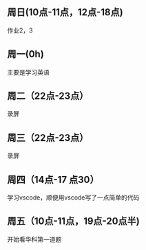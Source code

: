 ## 周日(10点-11点，12点-18点)

作业2，3

## 周一(0h)

主要是学习英语

## 周二（22点-23点）

录屏

## 周三（22点-23点）

录屏

## 周四（14点-17  点30）

学习vscode，顺便用vscode写了一点简单的代码

## 周五（10点-11点，19点-20点半)

开始看华科第一道题